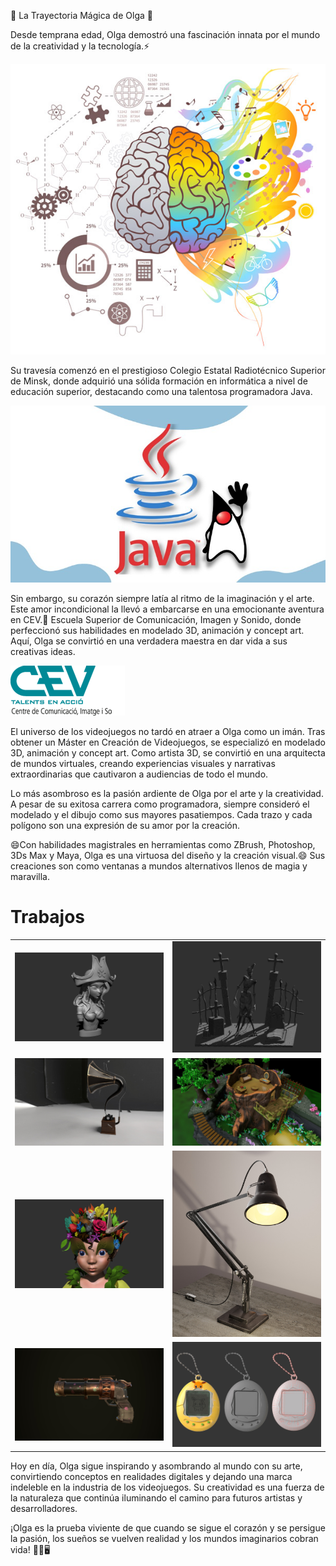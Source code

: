 🌟 La Trayectoria Mágica de Olga 🌟

Desde temprana edad, Olga demostró una fascinación innata por el mundo de la creatividad y la tecnología.⚡ 

<img alt="013_MitosCreatividad_02.jpg" src="https://github.com/OlgaBotyanovskaya/OlgaBotyanovskaya/blob/main/013_MitosCreatividad_02.jpg?raw=true" data-hpc="true" class="Box-sc-g0xbh4-0 kzRgrI">

Su travesía comenzó en el prestigioso Colegio Estatal Radiotécnico Superior de Minsk, donde adquirió una sólida formación en informática a nivel de educación superior, destacando como una talentosa programadora Java.

<img alt="5462934_99a4.jpg" src="https://github.com/OlgaBotyanovskaya/OlgaBotyanovskaya/blob/main/5462934_99a4.jpg?raw=true" data-hpc="true" class="Box-sc-g0xbh4-0 kzRgrI">

Sin embargo, su corazón siempre latía al ritmo de la imaginación y el arte. Este amor incondicional la llevó a embarcarse en una emocionante aventura en CEV.👯 Escuela Superior de Comunicación, Imagen y Sonido, donde perfeccionó sus habilidades en modelado 3D, animación y concept art. Aquí, Olga se convirtió en una verdadera maestra en dar vida a sus creativas ideas.

<img alt="logo-h80.png" src="https://github.com/OlgaBotyanovskaya/OlgaBotyanovskaya/blob/main/logo-h80.png?raw=true" data-hpc="true" class="Box-sc-g0xbh4-0 kzRgrI">

El universo de los videojuegos no tardó en atraer a Olga como un imán. Tras obtener un Máster en Creación de Videojuegos, se especializó en modelado 3D, animación y concept art. Como artista 3D, se convirtió en una arquitecta de mundos virtuales, creando experiencias visuales y narrativas extraordinarias que cautivaron a audiencias de todo el mundo.

Lo más asombroso es la pasión ardiente de Olga por el arte y la creatividad. A pesar de su exitosa carrera como programadora, siempre consideró el modelado y el dibujo como sus mayores pasatiempos. Cada trazo y cada polígono son una expresión de su amor por la creación.

😄Con habilidades magistrales en herramientas como ZBrush, Photoshop, 3Ds Max y Maya, Olga es una virtuosa del diseño y la creación visual.😄 Sus creaciones son como ventanas a mundos alternativos llenos de magia y maravilla.

<h1>Trabajos</h1>
    <table>
        <tr>
            <td><img src="https://github.com/OlgaBotyanovskaya/OlgaBotyanovskaya/blob/main/olga-bots-1b-olgabotyanovskaya-missfortuna-02.jpg" alt="ZBrush"></td>
            <td><img src="https://github.com/OlgaBotyanovskaya/OlgaBotyanovskaya/blob/main/olga-bots-1b-olgabotyanovskaya-monstro-06-new.jpg" alt="ZBrush"></td>
        </tr>
        <tr>
            <td><img src="https://github.com/OlgaBotyanovskaya/OlgaBotyanovskaya/blob/main/olga-bots-1b-olgabotyanovskaya-phonografo.jpg" alt="Maya"></td>
            <td><img src="https://github.com/OlgaBotyanovskaya/OlgaBotyanovskaya/blob/main/olga-bots-1b-olgabotyanovskaya-render-13.jpg" alt="3Ds Max"></td>
        </tr>
        <tr>
            <td><img src="https://github.com/OlgaBotyanovskaya/OlgaBotyanovskaya/blob/main/olga-bots-1bolgabotyanovskaya-nena-ref.jpg" alt="ZBrush"></td>
            <td><img src="https://github.com/OlgaBotyanovskaya/OlgaBotyanovskaya/blob/main/olga-bots-blenderrender-06.jpg" alt="Blender"></td>
        </tr>
        <tr>
            <td><img src="https://github.com/OlgaBotyanovskaya/OlgaBotyanovskaya/blob/main/olga-bots-1b-olgabotyanovskaya-pistola-front.jpg" alt="3Ds max"></td>
            <td><img src="https://github.com/OlgaBotyanovskaya/OlgaBotyanovskaya/blob/main/olga-bots-1b-olgabotyanovskaya-render-21.jpg" alt="3Ds max"></td>
        </tr>
    </table>

Hoy en día, Olga sigue inspirando y asombrando al mundo con su arte, convirtiendo conceptos en realidades digitales y dejando una marca indeleble en la industria de los videojuegos. Su creatividad es una fuerza de la naturaleza que continúa iluminando el camino para futuros artistas y desarrolladores.

¡Olga es la prueba viviente de que cuando se sigue el corazón y se persigue la pasión, los sueños se vuelven realidad y los mundos imaginarios cobran vida! 🚀🎨🖥️


<!--
**OlgaBotyanovskaya/OlgaBotyanovskaya** is a ✨ _special_ ✨ repository because its `README.md` (this file) appears on your GitHub profile.

Here are some ideas to get you started:

- 🔭 I’m currently working on ...
- 🌱 I’m currently learning ...
-  I’m looking to collaborate on ...
-  I’m looking for help with ...
- 💬 Ask me about ...
-  How to reach me: ...
-  Pronouns: ...
-  Fun fact: ...
-->
